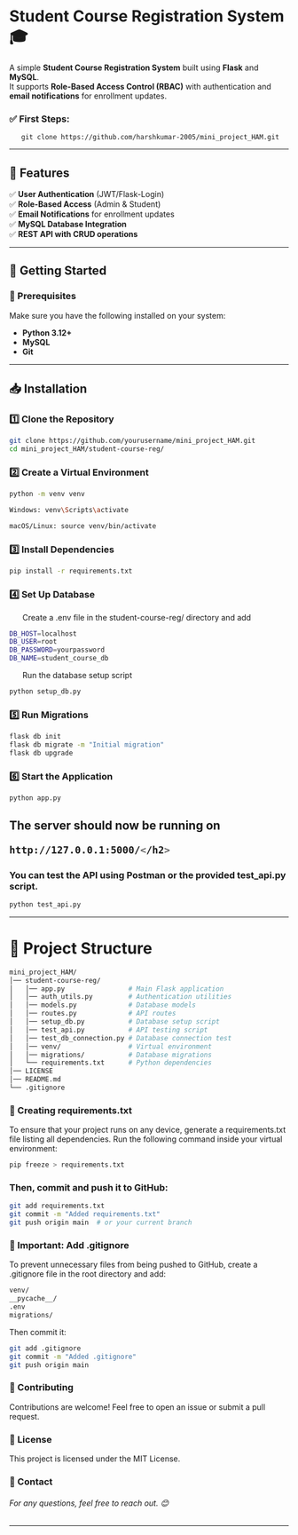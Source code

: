 # Student Course Registration System 🎓

A simple **Student Course Registration System** built using **Flask** and **MySQL**.  
It supports **Role-Based Access Control (RBAC)** with authentication and **email notifications** for enrollment updates.  

### ✅ First Steps: 
```
   git clone https://github.com/harshkumar-2005/mini_project_HAM.git
```

---

## 📌 Features
✅ **User Authentication** (JWT/Flask-Login)  
✅ **Role-Based Access** (Admin & Student)  
✅ **Email Notifications** for enrollment updates  
✅ **MySQL Database Integration**  
✅ **REST API with CRUD operations**  

---

## 🚀 Getting Started

### 📂 Prerequisites
Make sure you have the following installed on your system:  
- **Python 3.12+**
- **MySQL**
- **Git**

---

## 📥 Installation

### 1️⃣ Clone the Repository
```sh
git clone https://github.com/yourusername/mini_project_HAM.git
cd mini_project_HAM/student-course-reg/
```
### 2️⃣ Create a Virtual Environment
```sh
python -m venv venv
```
```sh
Windows: venv\Scripts\activate
```
```sh
macOS/Linux: source venv/bin/activate
```
### 3️⃣ Install Dependencies
```sh
pip install -r requirements.txt
```
### 4️⃣ Set Up Database
<ol>Create a .env file in the student-course-reg/ directory and add </ol>

```sh
DB_HOST=localhost
DB_USER=root
DB_PASSWORD=yourpassword
DB_NAME=student_course_db
```
<ol>Run the database setup script</ol>

```sh
python setup_db.py
```

### 5️⃣ Run Migrations

```sh
flask db init
flask db migrate -m "Initial migration"
flask db upgrade
```
### 6️⃣ Start the Application

```sh
python app.py
```

<h2>The server should now be running on 
  
  ```sh
  http://127.0.0.1:5000/</h2>
```

<h3>You can test the API using Postman or the provided test_api.py script.</h3>

```sh
python test_api.py
```
<hr>
<h1>📂 Project Structure</h1>

```sh
mini_project_HAM/
│── student-course-reg/
│   │── app.py                # Main Flask application
│   │── auth_utils.py         # Authentication utilities
│   │── models.py             # Database models
│   │── routes.py             # API routes
│   │── setup_db.py           # Database setup script
│   │── test_api.py           # API testing script
│   │── test_db_connection.py # Database connection test
│   │── venv/                 # Virtual environment
│   │── migrations/           # Database migrations
│   └── requirements.txt      # Python dependencies
│── LICENSE
│── README.md
└── .gitignore
```
### 📝 Creating requirements.txt
<p>To ensure that your project runs on any device, generate a requirements.txt file listing all dependencies.
Run the following command inside your virtual environment:</p>

```sh
pip freeze > requirements.txt
```
<h3>Then, commit and push it to GitHub:</h3>

```sh
git add requirements.txt
git commit -m "Added requirements.txt"
git push origin main  # or your current branch
```

### 🛑 Important: Add .gitignore
<p>To prevent unnecessary files from being pushed to GitHub, create a .gitignore file in the root directory and add:</p>

```sh
venv/
__pycache__/
.env
migrations/
```
<p>Then commit it:</p>

```sh
git add .gitignore
git commit -m "Added .gitignore"
git push origin main
```

### 🤝 Contributing
<p>
  Contributions are welcome!
Feel free to open an issue or submit a pull request.
</p>

### 📜 License
<p>
  This project is licensed under the MIT License.
</p>

### 📧 Contact
<h6>For any questions, feel free to reach out. 😊</h6>

---





